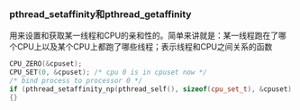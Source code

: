 ### pthread_setaffinity和pthread_getaffinity
用来设置和获取某一线程和CPU的亲和性的。简单来讲就是：某一线程跑在了哪个CPU上以及某个CPU上都跑了哪些线程；表示线程和CPU之间关系的函数

```c++
CPU_ZERO(&cpuset);
CPU_SET(0, &cpuset); /* cpu 0 is in cpuset now */
/* bind process to processor 0 */
if (pthread_setaffinity_np(pthread_self(), sizeof(cpu_set_t), &cpuset) !=0)
{}

```

